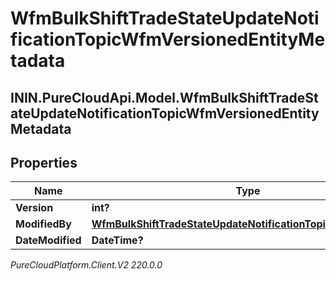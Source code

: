 # WfmBulkShiftTradeStateUpdateNotificationTopicWfmVersionedEntityMetadata

## ININ.PureCloudApi.Model.WfmBulkShiftTradeStateUpdateNotificationTopicWfmVersionedEntityMetadata

## Properties

|Name | Type | Description | Notes|
|------------ | ------------- | ------------- | -------------|
| **Version** | **int?** |  | [optional] |
| **ModifiedBy** | [**WfmBulkShiftTradeStateUpdateNotificationTopicUserReference**](WfmBulkShiftTradeStateUpdateNotificationTopicUserReference) |  | [optional] |
| **DateModified** | **DateTime?** |  | [optional] |



_PureCloudPlatform.Client.V2 220.0.0_
